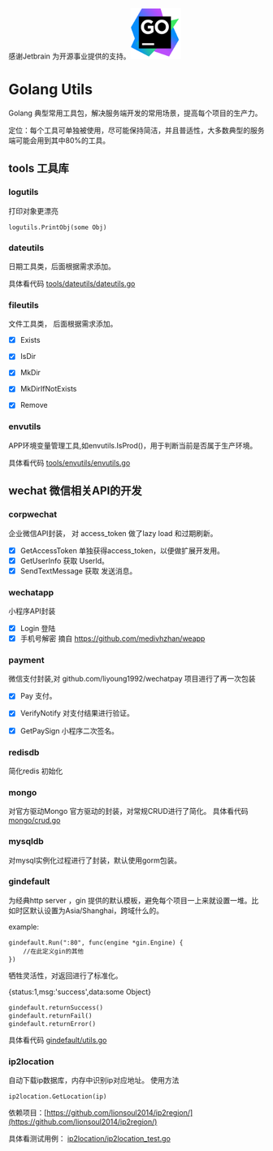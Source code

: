 感谢Jetbrain 为开源事业提供的支持。[<img src="goland.png" width="100" height="100">](https://www.jetbrains.com/?from=goutils)

# Golang Utils

Golang 典型常用工具包，解决服务端开发的常用场景，提高每个项目的生产力。
 
定位：每个工具可单独被使用，尽可能保持简洁，并且普适性，大多数典型的服务端可能会用到其中80%的工具。  

## tools 工具库 
### logutils 

打印对象更漂亮
```
logutils.PrintObj(some Obj)
```

### dateutils 
日期工具类，后面根据需求添加。

具体看代码 [tools/dateutils/dateutils.go](tools/dateutils/dateutils.go)

### fileutils 
文件工具类， 后面根据需求添加。


- [x] Exists
- [x] IsDir  
- [x] MkDir 
- [x] MkDirIfNotExists 
- [x] Remove 


### envutils
APP环境变量管理工具,如envutils.IsProd()，用于判断当前是否属于生产环境。

具体看代码 [tools/envutils/envutils.go](tools/envutils/envutils.go)



## wechat 微信相关API的开发
### corpwechat 
企业微信API封装， 对 access_token 做了lazy load 和过期刷新。

- [x] GetAccessToken 单独获得access_token，以便做扩展开发用。
- [x] GetUserInfo 获取 UserId。
- [x] SendTextMessage 获取 发送消息。

### wechatapp
小程序API封装

- [x] Login 登陆
- [x] 手机号解密 摘自 https://github.com/medivhzhan/weapp

### payment

微信支付封装,对 github.com/liyoung1992/wechatpay 项目进行了再一次包装

- [x] Pay 支付。
- [x] VerifyNotify 对支付结果进行验证。
- [x] GetPaySign 小程序二次签名。



### redisdb
简化redis 初始化

### mongo
对官方驱动Mongo 官方驱动的封装，对常规CRUD进行了简化。
具体看代码 [mongo/crud.go](mongo/crud.go)


### mysqldb
对mysql实例化过程进行了封装，默认使用gorm包装。
 
 
### gindefault

为经典http server ，gin 提供的默认模板，避免每个项目一上来就设置一堆。比如时区默认设置为Asia/Shanghai，跨域什么的。

example:
```
gindefault.Run(":80", func(engine *gin.Engine) {
    //在此定义gin的其他
})
```

牺牲灵活性，对返回进行了标准化。

{status:1,msg:'success',data:some Object}

```
gindefault.returnSuccess()
gindefault.returnFail()
gindefault.returnError()
```

具体看代码 [gindefault/utils.go](gindefault/utils.go)


### ip2location 
自动下载ip数据库，内存中识别ip对应地址。
使用方法 

```
ip2location.GetLocation(ip)
```

依赖项目：[https://github.com/lionsoul2014/ip2region/](https://github.com/lionsoul2014/ip2region/)

具体看测试用例： [ip2location/ip2location_test.go](ip2location/ip2location_test.go)
